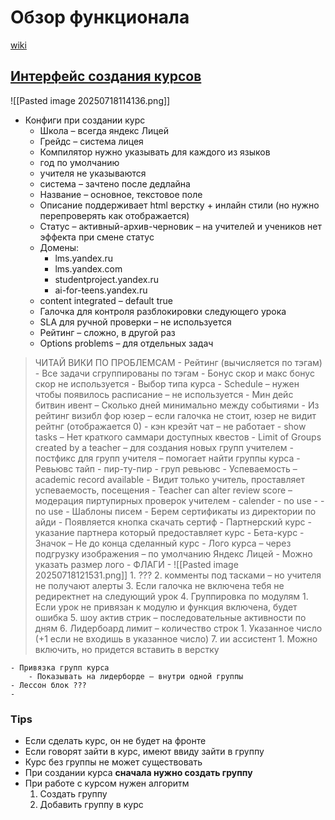 # Обзор функционала

[wiki](https://wiki.yandex-team.ru/lyceum/lms-doc/dokumentacija-licejj/bazovye-sushhnosti-i-nastrojjki/sozdanie-kursa/#kurssuslovnojjlogikojj)

## [Интерфейс создания курсов](https://admin.lms.yandex.ru/admin/course/course/add/)

 ![[Pasted image 20250718114136.png]]

- Конфиги при создании курс
	- Школа – всегда яндекс Лицей
	- Грейдс – система лицея
	- Компилятор нужно указывать для каждого из языков
	- год по умолчанию
	- учителя не указываются
	- система – зачтено после дедлайна
	- Название – основное, текстовое поле
	- Описание поддерживает html верстку + инлайн стили (но нужно перепроверять как отображается) 
	- Статус – активный-архив-черновик – на учителей и учеников нет эффекта при смене статус
	- Домены:
		- lms.yandex.ru
		- lms.yandex.com
		- studentproject.yandex.ru
		- ai-for-teens.yandex.ru
	- content integrated – default true
	- Галочка для контроля разблокировки следующего урока
	- SLA для ручной проверки – не используется
	- Рейтинг – сложно, в другой раз
	- Options problems – для отдельных задач 
> ЧИТАЙ ВИКИ ПО ПРОБЛЕМСАМ
	- Рейтинг (вычисляется по тэгам)
	- Все задачи сгруппированы по тэгам
	- Бонус скор и макс бонус скор не используется
	- Выбор типа курса
	- Schedule – нужен чтобы появилось расписание – не используется
	- Мин дейс битвин ивент – Сколько дней минимально между событиями
	- Из рейтинг визибл фор юзер – если галочка не стоит, юзер не видит рейтнг (отображается 0)
	- кэн креэйт чат – не работает
	- show tasks – Нет краткого саммари доступных квестов
	- Limit of Groups created by a teacher – для создания новых групп учителем
	- постфикс для групп учителя – помогает найти группы курса
	- Ревьювс тайп
		- пир-ту-пир
		- груп ревьювс
	- Успеваемость – academic record available
		- Видит только учитель, проставляет успеваемость, посещения
	- Teacher can alter review score – модерация пиртупирных проверок учителем
	- calender - no use
	-  - no use
	- Шаблоны писем
		- Берем сертификаты из директории по айди
		- Появляется кнопка скачать сертиф
	- Партнерский курс
		- указание партнера который предоставляет курс
	- Бета-курс
		- Значок – Не до конца сделанный курс
	- Лого курса – через подгрузку изображения – по умолчанию Яндекс Лицей
		- Можно указать размер лого
	- ФЛАГИ
		- ![[Pasted image 20250718121531.png]]
		1. ???
		2. комменты под тасками – но учителя не получают алерты
		3. Если галочка не включена тебя не редиректнет на следующий урок
		4. Группировка по модулям
			1. Если урок не привязан к модулю и функция включена, будет ошибка
		5. шоу актив стрик – последовательные активности по дням
		6. Лидербоард лимит – количество строк
			1. Указанное число (+1 если не входишь в указанное число)
		7. ии ассистент
			1. Можно включить, но придется вставить в верстку
		 
	- Привязка групп курса
		- Показывать на лидерборде – внутри одной группы
	- Лессон блок ???
	- 

### Tips
- Если сделать курс, он не будет на фронте
- Если говорят зайти в курс, имеют ввиду зайти в группу
- Курс без группы не может существовать
- При создании курса **сначала нужно создать группу**
- При работе с курсом нужен алгоритм
	1. Создать группу
	2. Добавить группу в курс